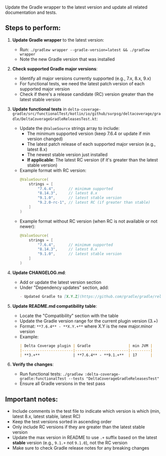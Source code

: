Update the Gradle wrapper to the latest version and update all related documentation and tests.

## Steps to perform:

1. **Update Gradle wrapper** to the latest version:
   - Run: `./gradlew wrapper --gradle-version=latest && ./gradlew wrapper`
   - Note the new Gradle version that was installed

2. **Check supported Gradle major versions**:
   - Identify all major versions currently supported (e.g., 7.x, 8.x, 9.x)
   - For functional tests, we need the latest patch version of each supported major version
   - Check if there's a release candidate (RC) version greater than the latest stable version

3. **Update functional tests** in `delta-coverage-gradle/src/functionalTest/kotlin/io/github/surpsg/deltacoverage/gradle/DeltaCoverageGradleReleasesTest.kt`:
   - Update the `@ValueSource` strings array to include:
     - The minimum supported version (keep 7.6.4 or update if min version changed)
     - The latest patch release of each supported major version (e.g., latest 8.x)
     - The newest stable version just installed
     - **If applicable**: The latest RC version (if it's greater than the latest stable version)
   - Example format with RC version:
     ```kotlin
     @ValueSource(
         strings = [
             "7.6.4",      // minimum supported
             "8.14.3",     // latest 8.x
             "9.1.0",      // latest stable version
             "9.2.0-rc-1", // latest RC (if greater than stable)
         ]
     )
     ```
   - Example format without RC version (when RC is not available or not newer):
     ```kotlin
     @ValueSource(
         strings = [
             "7.6.4",      // minimum supported
             "8.14.3",     // latest 8.x
             "9.1.0",      // latest stable version
         ]
     )
     ```

4. **Update CHANGELOG.md**:
   - Add or update the latest version section
   - Under "Dependency updates" section, add:
     ```markdown
     - Updated Gradle to [X.Y.Z](https://github.com/gradle/gradle/releases/tag/vX.Y.Z).
     ```

5. **Update README.md compatibility table**:
   - Locate the "Compatibility" section with the table
   - Update the Gradle version range for the current plugin version (3.+)
   - Format: `**7.6.4** - **X.Y.+**` where X.Y is the new major.minor version
   - Example:
     ```markdown
     | Delta Coverage plugin | Gradle                 | min JVM |
     |-----------------------|------------------------|---------|
     | **3.+**               | **7.6.4** - **9.1.+**  | 17      |
     ```

6. **Verify the changes**:
   - Run functional tests: `./gradlew :delta-coverage-gradle:functionalTest --tests "DeltaCoverageGradleReleasesTest"`
   - Ensure all Gradle versions in the test pass

## Important notes:
- Include comments in the test file to indicate which version is which (min, latest 8.x, latest stable, latest RC)
- Keep the test versions sorted in ascending order
- Only include RC versions if they are greater than the latest stable version
- Update the max version in README to use `.+` suffix based on the latest **stable** version (e.g., `9.1.+` not `9.1.0`), not the RC version
- Make sure to check Gradle release notes for any breaking changes